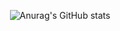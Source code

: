 
<div align="center">
  
  


![Anurag's GitHub stats](https://github-readme-stats.vercel.app/api?username=milmilkim&show_icons=true&theme=outrun )

  
</div>





